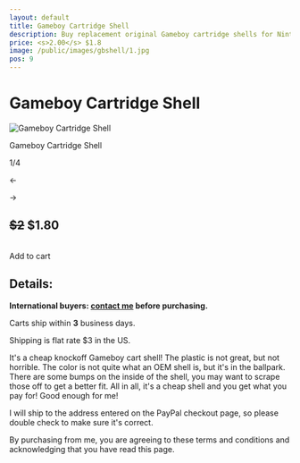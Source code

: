 ```yaml
---
layout: default
title: Gameboy Cartridge Shell
description: Buy replacement original Gameboy cartridge shells for Nintendo DMG games
price: <s>2.00</s> $1.8
image: /public/images/gbshell/1.jpg
pos: 9
---
```

# Gameboy Cartridge Shell

<div class="gallery">
	<img src="{{ site.baseurl }}public/images/gbshell/1.jpg" alt="Gameboy Cartridge Shell" id="gallery_image" onclick="cycle(1); return false;">
	<p id="gallery_subtitle">Gameboy Cartridge Shell</p>
	<p id="gallery_pos_text">1/4</p>
	<div id="gallery_nav">
		<p id="gallery_nav_left" onclick="cycle(0); return false;">←</p>
		<p id="gallery_nav_right" onclick="cycle(1); return false;">→</p>
	</div>
</div>

<!--## $2-->
<h2><s>$2</s> $1.80</h2>

<table>
	<form id="paypal" target="paypal" action="https://www.paypal.com/cgi-bin/webscr" method="post">
	<input type="hidden" name="cmd" value="_s-xclick">
	<input type="hidden" name="hosted_button_id" value="7M99R25BQXHMG">
	</form>
</table>

<div class="addToCart noselect" onclick="addToCart()">
  Add to cart
</div>

## Details:

**International buyers: [contact me](mailto:bro@catskull.net) before purchasing.**

Carts ship within **3** business days.

Shipping is flat rate $3 in the US.

It's a cheap knockoff Gameboy cart shell! The plastic is not great, but not horrible. The color is not quite what an OEM shell is, but it's in the ballpark. There are some bumps on the inside of the shell, you may want to scrape those off to get a better fit. All in all, it's a cheap shell and you get what you pay for! Good enough for me!

I will ship to the address entered on the PayPal checkout page, so please double check to make sure it's correct.

By purchasing from me, you are agreeing to these terms and conditions and acknowledging that you have read this page.

<script src="https://ajax.googleapis.com/ajax/libs/jquery/2.2.2/jquery.min.js"></script>
<script src="{{ site.baseurl }}public/js/gbshellgallery.js"></script>
